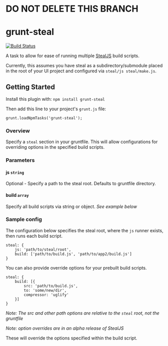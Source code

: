 # DO NOT DELETE THIS BRANCH

# grunt-steal

[![Build Status](https://secure.travis-ci.org/alexisabril/grunt-steal.png)](http://travis-ci.org/alexisabril/grunt-steal)

A task to allow for ease of running multiple [StealJS](http://javascriptmvc.com/docs.html#!stealjs "StealJS") build scripts.

Currently, this assumes you have steal as a subdirectory/submodule placed in the root of your UI project and configured via `steal/js steal/make.js`.

## Getting Started

Install this plugin with: `npm install grunt-steal`

Then add this line to your project's `grunt.js` file:

	grunt.loadNpmTasks('grunt-steal');

### Overview

Specify a `steal` section in your gruntfile. This will allow configurations for overriding options in the specified build scripts.

### Parameters

#### js `string`

Optional - Specify a path to the steal root. Defaults to gruntfile directory.

#### build `array`

Specify all build scripts via string or object. *See example below*

### Sample config

The configuration below specifies the steal root, where the `js` runner exists, then runs each build script.

	steal: {
		js: 'path/to/steal/root',
		build: ['path/to/build.js', 'path/to/app2/build.js']
	}

You can also provide override options for your prebuilt build scripts.

	steal: {
		build: [{
			src: 'path/to/build.js',
			to: 'some/new/dir',
			compressor: 'uglify'
		}]
	}

*Note: The src and other path options are relative to the `steal` root, not the gruntfile*

*Note: option overrides are in an alpha release of StealJS*

These will override the options specified within the build script.
